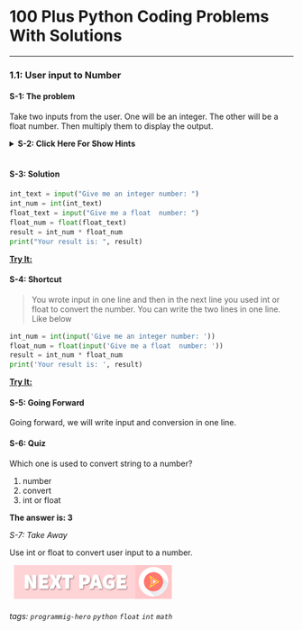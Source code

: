 # 100 Plus Python Coding Problems With Solutions
---

### 1.1: User input to Number

#### S-1: The problem
Take two inputs from the user. One will be an integer. The other will be a float number. Then multiply them to display the output.

<details>
   <summary><b>S-2: Click Here For Show Hints</b></summary>
   <p>Use input. By default, input gives you a string. Then use int and float to convert the input to a number. And then multiply them. <br><br>That’s it.</p>
 </details>
<br>

#### S-3: Solution
```python
int_text = input("Give me an integer number: ")
int_num = int(int_text)
float_text = input("Give me a float  number: ")
float_num = float(float_text)
result = int_num * float_num
print("Your result is: ", result)
```

**[Try It:](/https://play.google.com/store/apps/details?id=com.learnprogramming.codecamp)**

#### S-4: Shortcut
> You wrote input in one line and then in the next line you used int or float to convert the number. You can write the two lines in one line. Like below 

```python
int_num = int(input('Give me an integer number: '))
float_num = float(input('Give me a float  number: '))
result = int_num * float_num
print('Your result is: ', result)
```

**[Try It:](/https://play.google.com/store/apps/details?id=com.learnprogramming.codecamp)**

#### S-5: Going Forward
Going forward, we will write input and conversion in one line.

#### S-6: Quiz
Which one is used to convert string to a number?


1. number
2. convert
3. int or float

**The answer is: 3**

*S-7: Take Away*

Use int or float to convert user input to a number. <br>

&nbsp;
[![Next Page](../assets/next-button.png)](Math-Power.md)
&nbsp;

###### tags: `programmig-hero` `python` `float` `int` `math`
